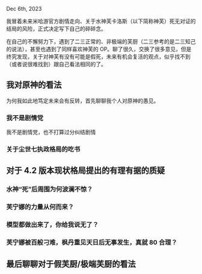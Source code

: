 Dec 6th, 2023

我冒着未来米哈游官方剧情走向、关于水神芙卡洛斯（以下简称神芙）死无对证的结局的风险，正式决定写下自己的碎碎念。

在自己的不懈努力下，遇到了二三正常的、非极端的芙厨（二三参考的是二三知己的说法），甚至也遇到了同样喜欢神芙的 OP。聊了很久，交换了很多意见，但是终究发现，关于对神芙有没有可能是假死，未来有机会复活的观点，似乎找不到（或者说很难找到）跟自己看法相同的了。

## 我对原神的看法

为何我如此地笃定未来会有反转，首先聊聊我个人对原神的愚见。

### 我不是剧情党

我不是剧情党，也不打算过分纠结剧情

### 关于尘世七执政格局的吃书



## 对于 4.2 版本现状格局提出的有理有据的质疑

### 水神“死”后周围为何波澜不惊？

### 芙宁娜的力量从何而来？

### 模型都做出来了，你给我说无了？

### 芙宁娜被百般刁难，枫丹重见天日后无事发生，真就 80 合理？



## 最后聊聊对于假芙厨/极端芙厨的看法